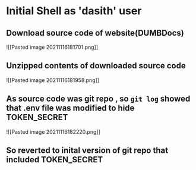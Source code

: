 # Initial Shell as 'dasith' user
## Download source code of website(DUMBDocs)
![[Pasted image 20211116181701.png]]
## Unzipped contents of downloaded source code
![[Pasted image 20211116181958.png]]
## As source code was git repo , so `git log` showed that .env file was modified to hide TOKEN_SECRET
![[Pasted image 20211116182220.png]]
## So reverted to inital version of git repo that included TOKEN_SECRET

